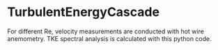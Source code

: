 # TurbulentEnergyCascade
For different Re, velocity measurements are conducted with hot wire anemometry. TKE spectral analysis is calculated with this python code.
